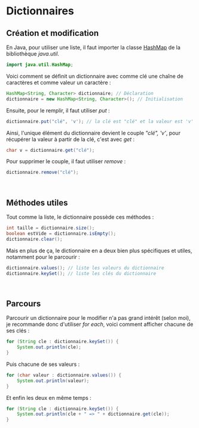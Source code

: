# **Dictionnaires**

## Création et modification

En Java, pour utiliser une liste, il faut importer la classe [HashMap](https://docs.oracle.com/javase/8/docs/api/java/util/HashMap.html) de la bibliothèque *java.util*.
```java
import java.util.HashMap;
```

Voici comment se définit un dictionnaire avec comme clé une chaîne de caractères et comme valeur un caractère :
```java
HashMap<String, Character> dictionnaire; // Déclaration
dictionnaire = new HashMap<String, Character>(); // Initialisation
```

Ensuite, pour le remplir, il faut utiliser *put* :
```java
dictionnaire.put("clé", 'v'); // la clé est "clé" et la valeur est 'v'
```

Ainsi, l'unique élément du dictionnaire devient le couple *"clé", 'v'*, pour récupérer la valeur à partir de la clé, c'est avec *get* :
```java
char v = dictionnaire.get("clé");
```

Pour supprimer le couple, il faut utiliser *remove* :
```java
dictionnaire.remove("clé");
```
<br>


## Méthodes utiles

Tout comme la liste, le dictionnaire possède ces méthodes :
```java
int taille = dictionnaire.size();
boolean estVide = dictionnaire.isEmpty();
dictionnaire.clear();
```

Mais en plus de ça, le dictionnaire en a deux bien plus spécifiques et utiles, notamment pour le parcourir :
```java
dictionnaire.values(); // liste les valeurs du dictionnaire
dictionnaire.keySet(); // liste les clés du dictionnaire
```
<br>


## Parcours

Parcourir un dictionnaire pour le modifier n'a pas grand intérêt (selon moi), je recommande donc d'utiliser *for each*, voici comment afficher chacune de ses clés :
```java
for (String cle : dictionnaire.keySet()) {
	System.out.println(cle);
}
```

Puis chacune de ses valeurs :
```java
for (char valeur : dictionnaire.values()) {
	System.out.println(valeur);
}
```

Et enfin les deux en même temps :
```java
for (String cle : dictionnaire.keySet()) {
	System.out.println(cle + " => " + dictionnaire.get(cle));
}
```